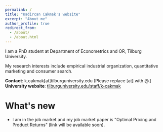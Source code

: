 ```yaml
---
permalink: /
title: "Kadircan Cakmak's website"
excerpt: "About me"
author_profile: true
redirect_from: 
  - /about/
  - /about.html
---
```


I am a PhD student at Department of Econometrics and OR, Tilburg University. 

My research interests include empirical industrial organization, quantitative marketing and consumer search. 

**Contact**: k.cakmak[at]tilburguniversity.edu    (Please replace [at] with @.)
**University website**: [tilburguniversity.edu/staff/k-cakmak](https://www.tilburguniversity.edu/staff/k-cakmak)

What's new
======
* I am in the job market and my job market paper is "Optimal Pricing and Product Returns" (link will be available soon).




